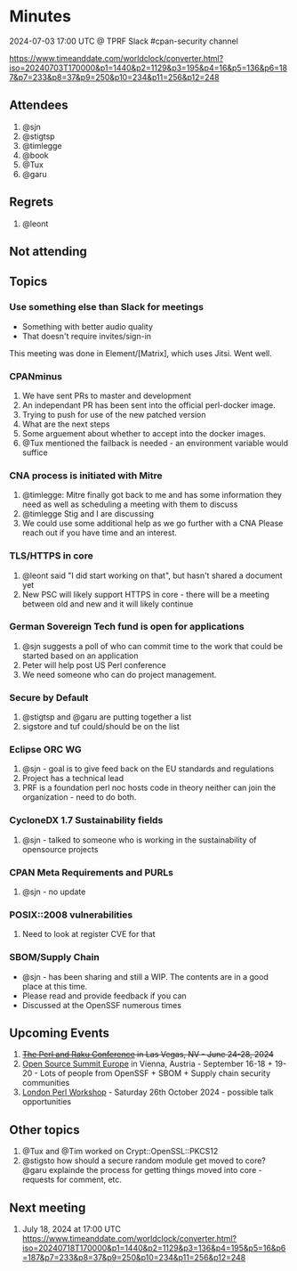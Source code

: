 # Minutes

2024-07-03 17:00 UTC @ TPRF Slack #cpan-security channel

https://www.timeanddate.com/worldclock/converter.html?iso=20240703T170000&p1=1440&p2=1129&p3=195&p4=16&p5=136&p6=187&p7=233&p8=37&p9=250&p10=234&p11=256&p12=248


## Attendees
1. @sjn
1. @stigtsp
1. @timlegge
1. @book
1. @Tux
1. @garu

## Regrets
1. @leont

## Not attending


## Topics

### Use something else than Slack for meetings
- Something with better audio quality
- That doesn't require invites/sign-in

This meeting was done in Element/[Matrix], which uses Jitsi. Went well.

### CPANminus
1. We have sent PRs to master and development
2. An independant PR has been sent into the official perl-docker image.
3. Trying to push for use of the new patched version
4. What are the next steps 
5. Some arguement about whether to accept into the docker images.
6. @Tux mentioned the failback is needed - an environment variable would suffice

### CNA process is initiated with Mitre
1. @timlegge: Mitre finally got back to me and has some information they need as well as scheduling a meeting with them to discuss
2. @timlegge Stig and I are discussing
3. We could use some additional help as we go further with a CNA  Please reach out if you have time and an interest.

### TLS/HTTPS in core
1. @leont said "I did start working on that", but hasn't shared a document yet
2. New PSC will likely support HTTPS in core - there will be a meeting between old and new and it will likely continue

### German Sovereign Tech fund is open for applications
1. @sjn suggests a poll of who can commit time to the work that could be started based on an application
2. Peter will help post US Perl conference
3. We need someone who can do project management.

### Secure by Default
1. @stigtsp and @garu are putting together a list
2. sigstore and tuf could/should be on the list

### Eclipse ORC WG
1. @sjn - goal is to give feed back on the EU standards and regulations
2. Project has a technical lead
3. PRF is a foundation perl noc hosts code in theory neither can join the organization - need to do both.

### CycloneDX 1.7 Sustainability fields
1. @sjn - talked to someone who is working in the sustainability of opensource projects

### CPAN Meta Requirements and PURLs
1. @sjn - no update

### POSIX::2008 vulnerabilities
1. Need to look at register CVE for that

### SBOM/Supply Chain
- @sjn - has been sharing and still a WIP.  The contents are in a good place at this time.
- Please read and provide feedback if you can
- Discussed at the OpenSSF numerous times

## Upcoming Events
1. ~~[The Perl and Raku Conference](https://tprc.us/tprc-2024-las/) in Las Vegas, NV - June 24-28, 2024~~
1. [Open Source Summit Europe](https://events.linuxfoundation.org/open-source-summit-europe/) in Vienna, Austria - September 16-18 + 19-20 - Lots of people from OpenSSF + SBOM + Supply chain security communities
1. [London Perl Workshop](https://act.yapc.eu/lpw2024/) - Saturday 26th October 2024 - possible talk opportunities

## Other topics
1. @Tux and @Tim worked on Crypt::OpenSSL::PKCS12
2. @stigsto how should a secure random module get moved to core?  @garu explainde the process for getting things moved into core - requests for comment, etc.

## Next meeting
1. July 18, 2024 at 17:00 UTC
https://www.timeanddate.com/worldclock/converter.html?iso=20240718T170000&p1=1440&p2=1129&p3=136&p4=195&p5=16&p6=187&p7=233&p8=37&p9=250&p10=234&p11=256&p12=248
